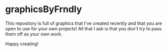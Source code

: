 # graphicsByFrndly
This repository is full of graphics that I've created recently and that you are open to use for your own projects!  All that I ask is that you don't try to pass them off as your own work.

Happy creating!
